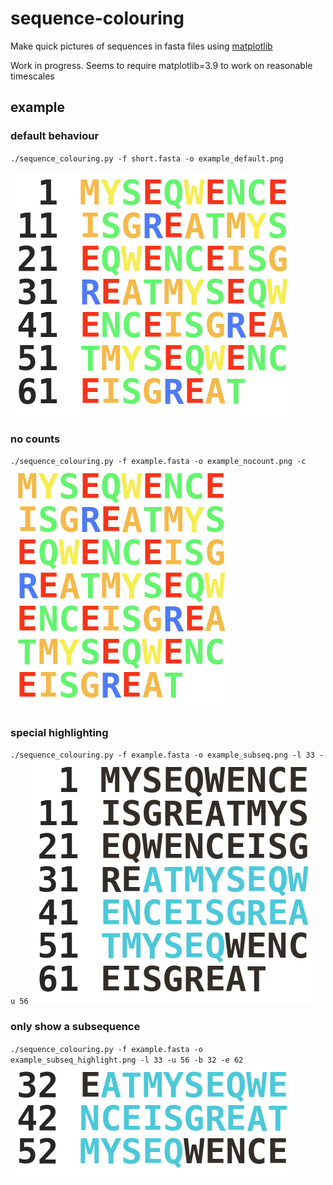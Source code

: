 # sequence-colouring

Make quick pictures of sequences in fasta files using [matplotlib](https://matplotlib.org/)

Work in progress. Seems to require matplotlib=3.9 to work on reasonable timescales

## example

### default behaviour
`./sequence_colouring.py -f short.fasta -o example_default.png`

![default](figures/example_default.png)

### no counts

`./sequence_colouring.py -f example.fasta -o example_nocount.png -c`
![no numbers](figures/example_nocount.png)

### special highlighting

`./sequence_colouring.py -f example.fasta -o example_subseq.png -l 33 -u 56`
![full with subsequence](figures/example_subseq.png)


### only show a subsequence

`./sequence_colouring.py -f example.fasta -o example_subseq_highlight.png -l 33 -u 56 -b 32 -e 62`
![subsequence focus](figures/example_subseq_highlight.png)
